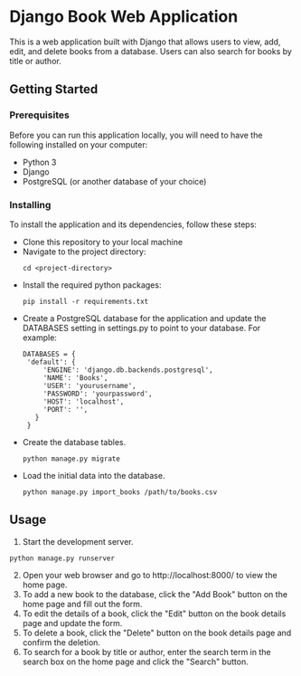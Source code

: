 
# Django Book Web Application

This is a web application built with Django that allows users to view, add, edit, and delete books from a database. Users can also search for books by title or author.

## Getting Started
### Prerequisites
Before you can run this application locally, you will need to have the following installed on your computer:
- Python 3
- Django
- PostgreSQL (or another database of your choice)

### Installing
To install the application and its dependencies, follow these steps:
- Clone this repository to your local machine
- Navigate to the project directory:
    ```
    cd <project-directory>
    ```
- Install the required python packages:
    ```
    pip install -r requirements.txt
    ```
- Create a PostgreSQL database for the application and update the DATABASES setting in settings.py to point to your database. For example:
   ```
   DATABASES = {
    'default': {
        'ENGINE': 'django.db.backends.postgresql',
        'NAME': 'Books',
        'USER': 'yourusername',
        'PASSWORD': 'yourpassword',
        'HOST': 'localhost',
        'PORT': '',
      }
    }
   ```
- Create the database tables.
  ```
  python manage.py migrate
  ```
- Load the initial data into the database.
  ```
  python manage.py import_books /path/to/books.csv
  ```

## Usage

1. Start the development server.
  ```
  python manage.py runserver
  ```
2. Open your web browser and go to http://localhost:8000/ to view the home page.
3. To add a new book to the database, click the "Add Book" button on the home page and fill out the form.
4. To edit the details of a book, click the "Edit" button on the book details page and update the form.
5. To delete a book, click the "Delete" button on the book details page and confirm the deletion.
6. To search for a book by title or author, enter the search term in the search box on the home page and click the "Search" button.
